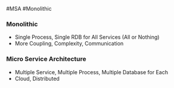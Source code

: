 #MSA #Monolithic

### Monolithic

* Single Process, Single RDB for All Services (All or Nothing)
* More Coupling, Complexity, Communication
### Micro Service Architecture

* Multiple Service, Multiple Process, Multiple Database for Each
* Cloud, Distributed